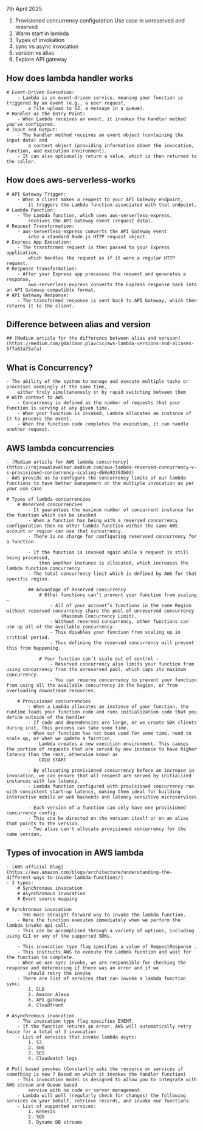 7th April 2025

1. Provisioned concurrency configuration
	Use case in unreserved and reserved
2. Warm start in lambda
3. Types of invokation
4. sync vs async invocation
5. version vs alias
6. Explore API gateway

## How does lambda handler works 
	# Event-Driven Execution:
		- Lambda is an event-driven service, meaning your function is triggered by an event (e.g., a user request, 
			a file upload to S3, a message in a queue). 
	# Handler as the Entry Point:
		- When Lambda receives an event, it invokes the handler method you've configured. 
	# Input and Output:
		- The handler method receives an event object (containing the input data) and 
			a context object (providing information about the invocation, function, and execution environment). 
		- It can also optionally return a value, which is then returned to the caller. 
		
## How does aws-serverless-works
	# API Gateway Trigger:
		- When a client makes a request to your API Gateway endpoint, 
			it triggers the Lambda function associated with that endpoint.
	# Lambda Function:
		- The Lambda function, which uses aws-serverless-express, 
			receives the API Gateway event (request data).
	# Request Transformation:
		- aws-serverless-express converts the API Gateway event 
			into a standard Node.js HTTP request object.
	# Express App Execution:
		- The transformed request is then passed to your Express application, 
			which handles the request as if it were a regular HTTP request.
	# Response Transformation:
		- After your Express app processes the request and generates a response, 
			aws-serverless-express converts the Express response back into an API Gateway-compatible format.
	# API Gateway Response:
		- The transformed response is sent back to API Gateway, which then returns it to the client. 
		
## Difference between alias and version
	## [Medium article for the difference between alias and version](https://medium.com/@dalibor.plavcic/aws-lambda-versions-and-aliases-5f7a63a75afa)
		
## What is Concurrency?
	- The ability of the system to manage and execute multiple tasks or processes seemingly at the same time,
		either truly simultaneously or by rapid switching between them
	# With context to AWS
		- Concurrency is defined as the number of requests that your function is serving at any given time. 
		- When your function is invoked, Lambda allocates an instance of it to process the event. 
		- When the function code completes the execution, it can handle another request.

## AWS lambda concurrencies
	- [Medium article for AWS lambda concurrency](https://rajaswalavalkar.medium.com/aws-lambda-reserved-concurrency-v-s-provisioned-concurrency-scaling-db8e93703b02)
	- AWS provide us to configure the concurrency limits of our lambda functions to have better management on the multiple invocation as per your use case
	
	# Types of lambda concurrencies
		# Reserved concurrencies 
			- It guarantees the maximum number of concurrent instance for the function which can be invoked
			- When a function has being with a reserved concurrency configuration then no other lambda function within the same AWS account or region can use that concurrency.
			- There is no charge for configuring reservsed concurrency for a function.
			
			- If the function is invoked again while a request is still being processed, 
				then another instance is allocated, which increases the lambda function concurrency
			- The total concurrency limit which is defined by AWS for that specific region.
			
			## Advantage of Reserved concurrency
				# Other functions can’t prevent your function from scaling — 
					- All of your account’s functions in the same Region without reserved concurrency share the pool of unreserved concurrency 
						(Maximum Concurrency Limit). 
					- Without reserved concurrency, other functions can use up all of the available concurrency. 
					- This disables your function from scaling up in critical period. 
					- Thus defining the reserved concurrency will prevent this from happening.
				
				# Your function can’t scale out of control — 
					- Reserved concurrency also limits your function from using concurrency from the unreserved pool, which caps its maximum concurrency. 
					- You can reserve concurrency to prevent your function from using all the available concurrency in the Region, or from overloading downstream resources.				
					
		# Provisioned concurrencies
			- When a Lambda allocates an instance of your function, the runtime loads your function code and runs initialization code that you define outside of the handler
			- If code and dependencies are large, or we create SDK clients during init, this process can take some time.
			- When our function has not been used for some time, need to scale up, or when we update a fucntion,
				Lambda creates a new execution environment. This causes the portion of requests that are served by new instance to have higher latency than the rest, otherwise known as
				COLD START
				
			- By allocating provisioned concurrency before an increase in invocation, we can ensure that all request are served by initialized instances with low latency.
			- Lambda function configured with provisioned concurrency run with consistent start-up latency, making them ideal for building interactive mobile or web backends and latency sensitive microservices
			
			- Each version of a function can only have one provisioned concurrency config.
			- This cna be directed on the version itself or on an alias that points to the version.
			- Two alias can't allocate provisioned concurrency for the same version.
			
## Types of invocation in AWS lambda
	- [AWS official Blog](https://aws.amazon.com/blogs/architecture/understanding-the-different-ways-to-invoke-lambda-functions/)
	- 3 types:
		# Synchronous invocation
		# Asynchronous invocation
		# Event source mapping
		
	# Synchronous invocation
		- THe most straight forward way to invoke the lambda function.
		- Here the function executes immediately when we perform the lambda invoke api call.
		- This can be accomplised through a variety of options, including using CLI or any of the supported SDKs.
		
		- This invocation type flag specifies a value of RequestResponse .
		- This instructs AWS to execute the Lambda fucntion and wait for the function to complete.
		- When we use sync invoke, we are responsible for checking the response and determining if there was an error and if we
			should retry the invoke
		- There are list of services that can invoke a lambda function sync:
			1. ELB
			2. Amazon Alexa
			3. API gateway
			4. Cloudfront
			
	# Asynchronous invocation
		- The invocation type flag specifies EVENT.
		- If the function returns an error, AWS will automatically retry twice for a total of 3 invocation
		- List of services that invoke lambda async:
			1. S3
			2. SNS
			3. SES
			4. Cloudwatch logs
	
	# Poll based invokes (Constantly asks the resource or services if something is new ? Based on which it invokes the handler function)
		- This invocation model is designed to allow you to integrate with AWS stream and Queue based
			service with no code or server management.
		- Lambda will poll (regularly check for changes) the following services on your behalf, retrieve records, and invoke our functions.
		- List of supported services:
			1. Kenesis
			2. SQS
			3. Dynamo DB streams
			